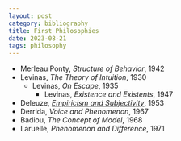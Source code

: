 ```yaml
---
layout: post
category: bibliography
title: First Philosophies
date: 2023-08-21
tags: philosophy
---
```


* Merleau Ponty, *Structure of Behavior*, 1942
* Levinas, *The Theory of Intuition*, 1930
  * Levinas, *On Escape*, 1935
    * Levinas, *Existence and Existents*, 1947
* Deleuze, [*Empiricism and Subjectivity*](https://www.steinea.ca/2023/03/29/deleuze-empiricism-and-subjectivity), 1953
* Derrida, *Voice and Phenomenon*, 1967
* Badiou, *The Concept of Model*, 1968
* Laruelle, *Phenomenon and Difference*, 1971
